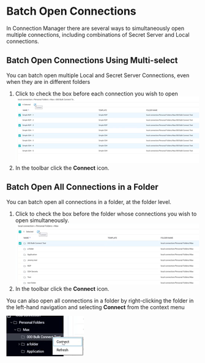 [title]: # (Batch Open Connections)
[tags]: # (batch, open, connection)
[priority]: # (508)
# Batch Open Connections

In Connection Manager there are several ways to simultaneously open multiple connections, including combinations of Secret Server and Local connections.

## Batch Open Connections Using Multi-select
You can batch open multiple Local and Secret Server Connections, even when they are in different folders

1. Click to check the box before each connection you wish to open
   ![Open](images/batch-open-multi.png "Multi-select connections to open")
1. In the toolbar click the __Connect__ icon.

## Batch Open All Connections in a Folder
You can batch open all connections in a folder, at the folder level.

1. Click to check the box before the folder whose connections you wish to open simultaneously.
   ![Open](images/open-folder.png "Open all connections in a folder")
1. In the toolbar click the __Connect__ icon.

You can also open all connections in a folder by right-clicking the folder in the left-hand navigation and selecting __Connect__ from the context menu

   ![Open](images/open-folder-nav.png "Open all connections in a folder from Nav")
